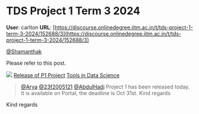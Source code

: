 # TDS Project 1 Term 3 2024

**User**: carlton
**URL**: [https://discourse.onlinedegree.iitm.ac.in/t/tds-project-1-term-3-2024/152688/3](https://discourse.onlinedegree.iitm.ac.in/t/tds-project-1-term-3-2024/152688/3)

[@Shamanthak](/u/shamanthak)

Please refer to this post.

![](https://dub1.discourse-cdn.com/flex013/user_avatar/discourse.onlinedegree.iitm.ac.in/carlton/48/56317_2.png)
[Release of P1 Project](https://discourse.onlinedegree.iitm.ac.in/t/release-of-p1-project/152629/5) [Tools in Data Science](/c/courses/tds-kb/34)

> [@Arya](/u/arya) [@23f2005121](/u/23f2005121) [@AbdulHadi](/u/abdulhadi)
> Project 1 has been released today. It is available on Portal, the deadline is Oct 31st.
> Kind regards

Kind regards

